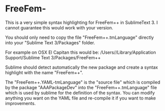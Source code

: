 # FreeFem-

This is a very simple syntax highlighting for FreeFem++ in SublimeText 3. I cannot guarantee this would work with your version.

You should only need to copy the file "FreeFem++.tmLanguage" directly into your "Sublime Text 3/Packages" folder.

For example on OSX El Capitan this would be:
/Users/<username>/Library/Application Support/Sublime Text 3/Packages/FreeFem++

Sublime should detect automatically the new package and create a syntax highlight with the name "FreeFem++".

The "FreeFem++.YAML-tmLanguage" is the "source file" which is compiled by the package "AAAPackageDev" into the "FreeFem++.tmLanguage" file which is used by sublime for the definition of the syntax. You can modify anything you want on the YAML file and re-compile it if you want to make improvements.
